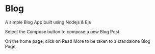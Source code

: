 # Blog
A simple Blog App built using Nodejs &amp; Ejs


Select the Compose button to compose a new Blog Post.

On the home page, click on Read More to be taken to a standalone Blog Page.



